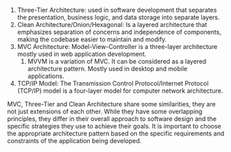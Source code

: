 1.  Three-Tier Architecture:  used in software development that separates the presentation, business logic, and data storage into separate layers.
2. Clean Architecture/Onion/Hexagonal: Is a layered architecture that emphasizes separation of concerns and independence of components, making the codebase easier to maintain and modify.
3.  MVC Architecture: Model-View-Controller is a three-layer architecture mostly used in web application development.
	1. MVVM is a variation of MVC. It can be considered as a layered architecture pattern. Mostly used in desktop and mobile applications.
4. TCP/IP Model: The Transmission Control Protocol/Internet Protocol (TCP/IP) model is a four-layer model for computer network architecture.

MVC, Three-Tier and Clean Architecture share some similarities, they are not just extensions of each other. While they have some overlapping principles, they differ in their overall approach to software design and the specific strategies they use to achieve their goals. It is important to choose the appropriate architecture pattern based on the specific requirements and constraints of the application being developed.